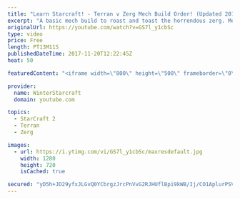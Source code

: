 ```yaml
---
title: "Learn Starcraft! - Terran v Zerg Mech Build Order! (Updated 2018)"
excerpt: "A basic mech build to roast and toast the horrendous zerg. Meant for lower level players looking for some direction! -- Watch live at https://www.twitch.tv/wintergaming"
originalUrl: https://youtube.com/watch?v=GS7l_y1cbSc
type: video
price: Free
length: PT13M11S
publishedDateTime: 2017-11-20T12:22:45Z
heat: 50

featuredContent: "<iframe width=\"800\" height=\"500\" frameborder=\"0\" src=\"https://www.youtube.com/embed/GS7l_y1cbSc\" allow=\"accelerometer; autoplay; encrypted-media; gyroscope; picture-in-picture\" allowfullscreen></iframe>"

provider:
  name: WinterStarcraft
  domain: youtube.com

topics:
  - StarCraft 2
  - Terran
  - Zerg

images:
  - url: https://i.ytimg.com/vi/GS7l_y1cbSc/maxresdefault.jpg
    width: 1280
    height: 720
    isCached: true

secured: "yD5h+JD29yfxJLGvQ0YCbrgzJrcPnVvG2RJHUflBpi9kWB/Ij/CO1AplurPSVeWzcdWd7KhsXjlbNGoc13md4coBg6/SlYJtMmmcfyQrqt31YeMtuy5QaPIoDN+YLao91SfNZpOVM9DFQrIyWhC9KQDDYTizg7jum8nuOTiLI5abWs4xfgCMquZufnTR51K0E9EbwDRnjJG/RqGDcXoB2Max+7oDtuQcxvM+ZSvfwifPWFuNX2khMoY7I+jkNH44VE68nd9RRWtYNlYGrLBaJY2OTvPdzl9ePFZoAInfN9Cw4iUw0cdDM+mTCne3vNzAFZ0VdNffoECcsuIynBwNE+eZoYOx8PcKJxUDEoeelsxAbuH0cu3J/TBB14ekg/xmySUGpIE4nCCErAFNN+zmf5TRM6WWRFSzIFcZ7Ig++u8=;yeOe02uPNvxgRS/DsxrDlg=="
---
```


